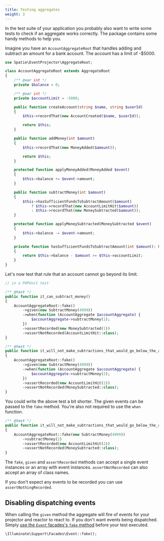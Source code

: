 ```yaml
---
title: Testing aggregates
weight: 3
---
```


In the test suite of your application you probably also want to write some tests to check if an aggregate works correctly. The package contains some handy methods to help you.

Imagine you have an `AccountAggregateRoot` that handles adding and subtract an amount for a bank account. The account has a limit of -$5000.

```php
use Spatie\EventProjector\AggregateRoot;

class AccountAggregateRoot extends AggregateRoot
{
    /** @var int */
    private $balance = 0;

    /** @var int */
    private $accountLimit = -5000;

    public function createAccount(string $name, string $userId)
    {
        $this->recordThat(new AccountCreated($name, $userId));

        return $this;
    }

    public function addMoney(int $amount)
    {
        $this->recordThat(new MoneyAdded($amount));

        return $this;
    }

    protected function applyMoneyAdded(MoneyAdded $event)
    {
        $this->balance += $event->amount;
    }

    public function subtractMoney(int $amount)
    {
        $this->hasSufficientFundsToSubtractAmount($amount)
            ? $this->recordThat(new AccountLimitHit($amount))
            : $this->recordThat(new MoneySubtracted($amount));
    }

    protected function applyMoneySubtracted(MoneySubtracted $event)
    {
        $this->balance -= $event->amount;
    }

    private function hasSufficientFundsToSubtractAmount(int $amount): bool
    {
        return $this->balance - $amount >= $this->accountLimit;
    }
}
```

Let's now test that rule that an account cannot go beyond its limit. 

```php
// in a PHPUnit test

/** @test */
public function it_can_subtract_money()
{
    AccountAggregateRoot::fake()
        ->given(new SubtractMoney(4999))
        ->when(function (AccountAggregate $accountAggregate) {
            $accountAggregate->subtractMoney(1);
        })
        ->assertRecorded(new MoneySubtracted(1))
        ->assertNotRecorded(AccountLimitHit::class);
}

/** @test */
public function it_will_not_make_subtractions_that_would_go_below_the_account_limit()
{
    AccountAggregateRoot::fake()
        ->given(new SubtractMoney(4999))
        ->when(function (AccountAggregate $accountAggregate) {
            $accountAggregate->subtractMoney(2);
        })
        ->assertRecorded(new AccountLimitHit(2))
        ->assertNotRecorded(MoneySubtracted::class);
}
```

You could write the above test a bit shorter. The given events can be passed to the `fake` method. You're also not required to use the `when` function.

```php
/** @test */
public function it_will_not_make_subtractions_that_would_go_below_the_account_limit()
{
    AccountAggregateRoot::fake(new SubtractMoney(4999))
        ->subtractMoney(2)
        ->assertRecorded(new AccountLimitHit(2))
        ->assertNotRecorded(MoneySubtracted::class);
}
```

The `fake`, `given` and `assertRecorded` methods can accept a single event instances or an array with event instances. `assertNotRecorded` can also accept an array of class names.

If you don't expect any events to be recorded you can use `assertNothingRecorded`.

## Disabling dispatching events

When calling the `given` method the aggregate will fire of events for your projector and reactor to react to. If you don't want events being dispatched. Simply [use the `Event` facades's `fake` method](https://laravel.com/docs/master/mocking#event-fake) before your test executed.

```php
\Illuminate\Support\Facades\Event::fake();
``` 


